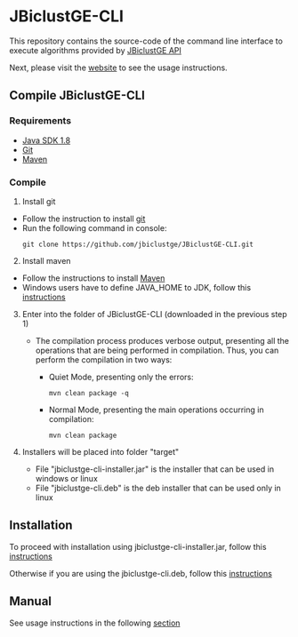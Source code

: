 # JBiclustGE-CLI

This repository contains the source-code of the command line interface to execute algorithms provided by [JBiclustGE API](https://github.com/jbiclustge/JBiclustGE)

Next, please visit the [website](https://jbiclustge.github.io) to see the usage instructions.

## Compile JBiclustGE-CLI
### Requirements
 - [Java SDK 1.8](http://www.oracle.com/technetwork/java/javase/downloads/index.html) 
 - [Git](https://git-scm.com)
 - [Maven](https://maven.apache.org)

### Compile

1. Install git 
  - Follow the instruction to install [git](https://git-scm.com/book/en/v2/Getting-Started-Installing-Git) 
  - Run the following command in console:
       ``` 
       git clone https://github.com/jbiclustge/JBiclustGE-CLI.git
       ```

2. Install maven
  - Follow the instructions to install [Maven](https://maven.apache.org/install.html)
  - Windows users have to define JAVA_HOME to JDK, follow this [instructions](http://roufid.com/no-compiler-is-provided-in-this-environment/)

3. Enter into the folder of JBiclustGE-CLI (downloaded in the previous step 1)
   - The compilation process produces verbose output, presenting all the operations that are being performed in compilation. Thus, you can perform the compilation in two ways:
      - Quiet Mode, presenting only the errors:
           ```
           mvn clean package -q 
           ```
           
      - Normal Mode, presenting the main operations occurring in compilation:
           ```
           mvn clean package 
          ```

3. Installers will be placed into folder "target"
    - File "jbiclustge-cli-installer.jar" is the installer that can be used in windows or linux
    - File "jbiclustge-cli.deb" is the deb installer that can be used only in linux

## Installation

To proceed with installation using jbiclustge-cli-installer.jar, follow this [instructions](https://jbiclustge.github.io/configs/download/#windows-and-linux-jar-installer_1)

Otherwise if you are using the jbiclustge-cli.deb, follow this [instructions](https://jbiclustge.github.io/configs/download/#linux-deb-installer_1)

## Manual
See usage instructions in the following [section](https://jbiclustge.github.io/manual/manualjbiclustgecli/)


